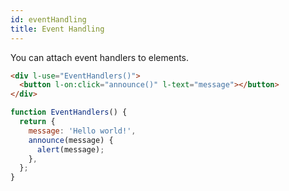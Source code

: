 ```yaml
---
id: eventHandling
title: Event Handling
---
```


You can attach event handlers to elements.

```html
<div l-use="EventHandlers()">
  <button l-on:click="announce()" l-text="message"></button>
</div>
```

```javascript
function EventHandlers() {
  return {
    message: 'Hello world!',
    announce(message) {
      alert(message);
    },
  };
}
```
